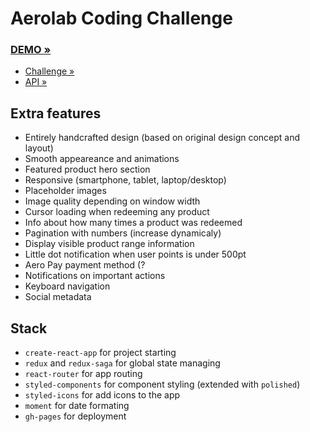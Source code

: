 # Aerolab Coding Challenge

### [DEMO »](https://lucasromerodb.github.io/aerolab-coding-challenge/)

- [Challenge »](https://aerolab.co/coding-challenge-instructions?utm_campaign=Coding%20Challenge)
- [API »](https://aerolabchallenge.docs.apiary.io/#reference/0/products/get)

## Extra features

- Entirely handcrafted design (based on original design concept and layout)
- Smooth appeareance and animations
- Featured product hero section
- Responsive (smartphone, tablet, laptop/desktop)
- Placeholder images
- Image quality depending on window width
- Cursor loading when redeeming any product
- Info about how many times a product was redeemed
- Pagination with numbers (increase dynamicaly)
- Display visible product range information
- Little dot notification when user points is under 500pt
- Aero Pay payment method (?
- Notifications on important actions
- Keyboard navigation
- Social metadata

## Stack

- `create-react-app` for project starting
- `redux` and `redux-saga` for global state managing
- `react-router` for app routing
- `styled-components` for component styling (extended with `polished`)
- `styled-icons` for add icons to the app
- `moment` for date formating
- `gh-pages` for deployment
